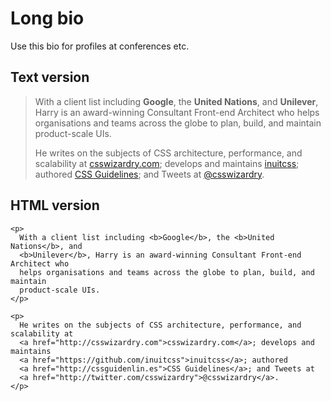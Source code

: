 # Long bio

Use this bio for profiles at conferences etc.

## Text version

> With a client list including **Google**, the **United Nations**, and
> **Unilever**, Harry is an award-winning Consultant Front-end Architect who
> helps organisations and teams across the globe to plan, build, and maintain
> product-scale UIs.
>
> He writes on the subjects of CSS architecture, performance, and scalability
> at [csswizardry.com](http://csswizardry.com); develops and maintains
> [inuitcss](https://github.com/inuitcss); authored [CSS
> Guidelines](http://cssguidenlin.es); and Tweets at
> [@csswizardry](http://twitter.com/csswizardry).

## HTML version

<pre><code>&lt;p&gt;
  With a client list including &lt;b&gt;Google&lt;/b&gt;, the &lt;b&gt;United Nations&lt;/b&gt;, and
  &lt;b&gt;Unilever&lt;/b&gt;, Harry is an award-winning Consultant Front-end Architect who
  helps organisations and teams across the globe to plan, build, and maintain
  product-scale UIs.
&lt;/p&gt;

&lt;p&gt;
  He writes on the subjects of CSS architecture, performance, and scalability at
  &lt;a href="http://csswizardry.com"&gt;csswizardry.com&lt;/a&gt;; develops and maintains
  &lt;a href="https://github.com/inuitcss"&gt;inuitcss&lt;/a&gt;; authored
  &lt;a href="http://cssguidenlin.es"&gt;CSS Guidelines&lt;/a&gt;; and Tweets at
  &lt;a href="http://twitter.com/csswizardry"&gt;@csswizardry&lt;/a&gt;.
&lt;/p&gt;</code></pre>
